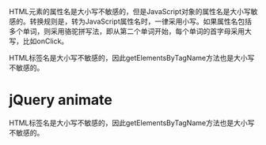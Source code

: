 HTML元素的属性名是大小写不敏感的，但是JavaScript对象的属性名是大小写敏感的。转换规则是，转为JavaScript属性名时，一律采用小写。如果属性名包括多个单词，则采用骆驼拼写法，即从第二个单词开始，每个单词的首字母采用大写，比如onClick。  

HTML标签名是大小写不敏感的，因此getElementsByTagName方法也是大小写不敏感的。

# jQuery animate
HTML标签名是大小写不敏感的，因此getElementsByTagName方法也是大小写不敏感的。
